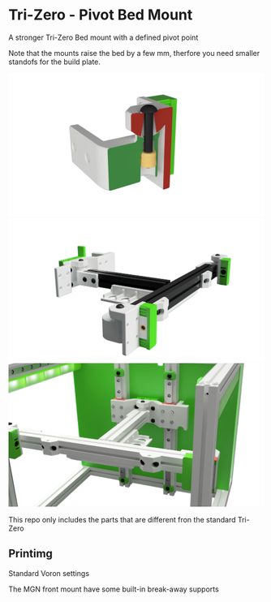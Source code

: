 # Tri-Zero - Pivot Bed Mount

A stronger Tri-Zero Bed mount with a defined pivot point

Note that the mounts raise the bed by a few mm, therfore you need smaller standofs for the build plate.


![P_M](Images/Detail.png)
![P_M](Images/pivot_bed.png)
![P_M](Images/T0_Assembled.png)



This repo only includes the parts that are different fron the standard Tri-Zero

## Printimg

Standard Voron settings

The MGN front mount have some built-in break-away supports
